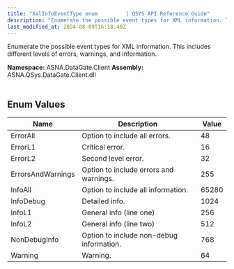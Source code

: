 ```yaml
---
title: "XmlInfoEventType enum         | QSYS API Reference Guide"
description: "Enumerate the possible event types for XML information. This includes different levels of errors, warnings, and information. "
last_modified_at: 2024-08-09T16:18:40Z
---
```


Enumerate the possible event types for XML information. This includes different levels of errors, warnings, and information.

**Namespace:** ASNA.DataGate.Client
**Assembly:** ASNA.QSys.DataGate.Client.dll
<br>
<br>

## Enum Values

| Name | Description | Value
| --- | --- | --- 
| ErrorAll | Option to include all errors. | 48 |
| ErrorL1 | Critical error. | 16 |
| ErrorL2 | Second level error. | 32 |
| ErrorsAndWarnings | Option to include errors and warnings. | 255 |
| InfoAll | Option to include all information. | 65280 |
| InfoDebug | Detailed info. | 1024 |
| InfoL1 | General info (line one) | 256 |
| InfoL2 | General info (line two) | 512 |
| NonDebugInfo | Option to include non-debug information. | 768 |
| Warning | Warning. | 64 |
